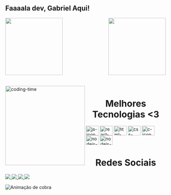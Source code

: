 ## Faaaala dev, Gabriel Aqui!

<div>
  
  <img height="180em" src="https://github-readme-stats.vercel.app/api?username=GabrielPyrrho&show_icons=true&theme=great-gatsby&include_all_commits=true&count_private=true"/>
  <img align="right" height="180em" src="https://github-readme-stats.vercel.app/api/top-langs/?username=GabrielPyrrho&layout=compact&langs_count=16&theme=great-gatsby"/>
</div>
<br>

<div alinhar="centro">
  <div style="display: inline_block"><br>
    <img align="left" height="250" alt="coding-time" src="code.gif">
    <h1 align="center">Melhores Tecnologias <3</h1>
    <img align="center" height="30" width="40" alt="js-icon" src="https://raw.githubusercontent.com/devicons/devicon/master/icons/javascript/javascript-plain .svg">
    <img align="center" height="30" width="40" alt="react-icon" src="https://raw.githubusercontent.com/devicons/devicon/master/icons/react/react-original .svg">
    <img align="center" height="30" width="40" alt="html-icon" src="https://raw.githubusercontent.com/devicons/devicon/master/icons/html5/html5-original .svg">
    <img align="center" height="30" width="40" alt="css-icon" src="https://raw.githubusercontent.com/devicons/devicon/master/icons/css3/css3-original .svg">
    <img align="center" height="30" width="40" alt="c-icon" src="https://raw.githubusercontent.com/devicons/devicon/master/icons/c/c-original .svg">
    <img align="center" height="30" width="40" alt="nodejs-icon" src="https://raw.githubusercontent.com/devicons/devicon/master/icons/nodejs/nodejs-original .svg">
    <img align="center" height="30" width="40" alt="nodejs-icon" src="https://raw.githubusercontent.com/jmnote/z-icons/master/svg/cpp.svg ">
   </div>
    
  
  <h1 align="center">Redes Sociais</h1>
    <a href = "mailto:work.Pyrrhogabriel17@gmail.com">
      <img largura="30" src="gmail.svg">
    </a>
    <a href = "https://www.linkedin.com/in/gabriel-pyrrho-de-alc%C3%A2ntara-a23700191/">
      <img largura="25" src="linkedin.svg">
    </a>
    <a href = "https://www.youtube.com/channel/UCd5Ivcm28R1C3fCQKbOx2cg">
      <img largura="35" src="youtube.svg">
    </a>
    <a href = "https://www.instagram.com/Gabriel__Py/">
      <img largura="25" src="instagram.png">
    </a>
</div>
  
![Animação de cobra](https://github.com/LuigiGF/LuigiGF/blob/output/github-contribution-grid-snake.svg)
